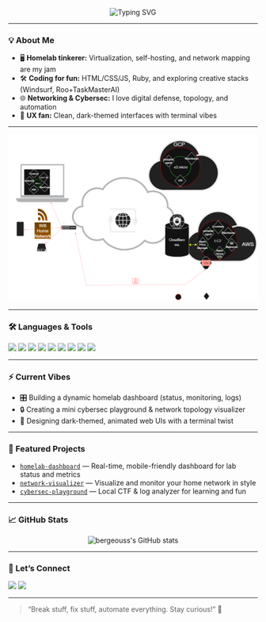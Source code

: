 <!-- Banner with animated typing effect -->
<p align="center">
  <img src="https://readme-typing-svg.demolab.com?font=Fira+Code&duration=2800&pause=800&color=14FFDD&center=true&vCenter=true&width=440&lines=Tech+Enthusiast+%F0%9F%9A%80;Homelab+Builder+%F0%9F%94%A5;Networking+%26+Cybersec+Fan+%F0%9F%92%BB;Windsurf+%2B+Roo+%2B+TaskMasterAI" alt="Typing SVG" />
</p>

---

### 💡 About Me

- 🖥️ **Homelab tinkerer:** Virtualization, self-hosting, and network mapping are my jam
- 🛠️ **Coding for fun:** HTML/CSS/JS, Ruby, and exploring creative stacks (Windsurf, Roo+TaskMasterAI)
- 🌐 **Networking & Cybersec:** I love digital defense, topology, and automation
- 🎨 **UX fan:** Clean, dark-themed interfaces with terminal vibes

---

![Network Diagram](/Network.drawio.png)

---

### 🛠️ Languages & Tools

<p>
  <img src="https://img.shields.io/badge/-HTML5-E34F26?logo=html5&logoColor=fff" />
  <img src="https://img.shields.io/badge/-CSS3-1572B6?logo=css3" />
  <img src="https://img.shields.io/badge/-JavaScript-F7DF1E?logo=javascript&logoColor=222" />
  <img src="https://img.shields.io/badge/-Ruby-CC342D?logo=ruby&logoColor=fff" />
  <img src="https://img.shields.io/badge/-Linux-FCC624?logo=linux&logoColor=222" />
  <img src="https://img.shields.io/badge/-Docker-2496ED?logo=docker&logoColor=fff" />
  <img src="https://img.shields.io/badge/-Git-F05032?logo=git&logoColor=fff" />
  <img src="https://img.shields.io/badge/-Windsurf-14FFDD?logoColor=222" />
  <img src="https://img.shields.io/badge/-Roo+TaskMasterAI-6C63FF?logoColor=fff" />
</p>

---

### ⚡ Current Vibes

- 🎛 Building a dynamic homelab dashboard (status, monitoring, logs)
- 🔒 Creating a mini cybersec playground & network topology visualizer
- 🖤 Designing dark-themed, animated web UIs with a terminal twist

---

### 🌌 Featured Projects

<!-- Add your best repos here! Example: -->
- [`homelab-dashboard`](https://github.com/bergeouss/homelab-dashboard) — Real-time, mobile-friendly dashboard for lab status and metrics
- [`network-visualizer`](https://github.com/bergeouss/network-visualizer) — Visualize and monitor your home network in style
- [`cybersec-playground`](https://github.com/bergeouss/cybersec-playground) — Local CTF & log analyzer for learning and fun

---

### 📈 GitHub Stats

<p align="center">
  <img src="https://github-readme-stats.vercel.app/api?username=bergeouss&show_icons=true&theme=tokyonight" alt="bergeouss's GitHub stats" width="430"/>
</p>

---

### 🤝 Let’s Connect

<p>
  <a href="https://twitter.com/bergeouss" target="_blank"><img src="https://img.shields.io/badge/Twitter-1DA1F2?style=flat&logo=twitter&logoColor=white"/></a>
  <a href="https://www.linkedin.com/in/bergeouss" target="_blank"><img src="https://img.shields.io/badge/LinkedIn-0077B5?style=flat&logo=linkedin&logoColor=white"/></a>
  <!-- Add more socials or your blog here if you want -->
</p>

---

> “Break stuff, fix stuff, automate everything. Stay curious!” 🚦
